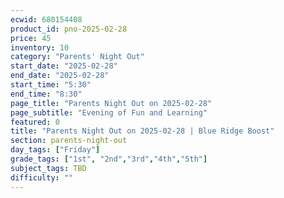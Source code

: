 ```yaml
---
ecwid: 680154408
product_id: pno-2025-02-28
price: 45
inventory: 10
category: "Parents' Night Out"
start_date: "2025-02-28"
end_date: "2025-02-28"
start_time: "5:30"
end_time: "8:30"
page_title: "Parents Night Out on 2025-02-28"
page_subtitle: "Evening of Fun and Learning"
featured: 0
title: "Parents Night Out on 2025-02-28 | Blue Ridge Boost"
section: parents-night-out
day_tags: ["Friday"]
grade_tags: ["1st", "2nd","3rd","4th","5th"]
subject_tags: TBD
difficulty: ""
---
```


